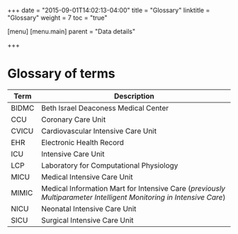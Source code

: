 +++
date = "2015-09-01T14:02:13-04:00"
title = "Glossary"
linktitle = "Glossary"
weight = 7
toc = "true"

[menu]
  [menu.main]
    parent = "Data details"

+++

# Glossary of terms

Term | Description
---- | -----
BIDMC | Beth Israel Deaconess Medical Center
CCU | Coronary Care Unit
CVICU | Cardiovascular Intensive Care Unit
EHR | Electronic Health Record
ICU | Intensive Care Unit
LCP | Laboratory for Computational Physiology
MICU | Medical Intensive Care Unit
MIMIC | Medical Information Mart for Intensive Care (*previously Multiparameter Intelligent Monitoring in Intensive Care*)
NICU | Neonatal Intensive Care Unit
SICU | Surgical Intensive Care Unit

